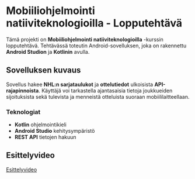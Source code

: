 # Mobiiliohjelmointi natiiviteknologioilla - Lopputehtävä

Tämä projekti on **Mobiiliohjelmointi natiiviteknologioilla** -kurssin lopputehtävä. Tehtävässä toteutin Android-sovelluksen, joka on rakennettu **Android Studion** ja **Kotlinin** avulla.

## Sovelluksen kuvaus

Sovellus hakee **NHL:n sarjataulukot** ja **ottelutiedot** ulkoisista **API-rajapinnoista**. Käyttäjä voi tarkastella ajantasaisia tietoja joukkueiden sijoituksista sekä tulevista ja menneistä otteluista suoraan mobiililaitteellaan.

### Teknologiat

- **Kotlin** ohjelmointikieli
- **Android Studio** kehitysympäristö
- **REST API** tietojen hakuun

## Esittelyvideo

[Esittelyvideo](https://unioulu-my.sharepoint.com/:v:/g/personal/t3maja06_students_oamk_fi/EYI3CtC_LBxFkp8YjvyHmCMBGmYvJHQU-v94f9rTdNpPbQ?nav=eyJyZWZlcnJhbEluZm8iOnsicmVmZXJyYWxBcHAiOiJPbmVEcml2ZUZvckJ1c2luZXNzIiwicmVmZXJyYWxBcHBQbGF0Zm9ybSI6IldlYiIsInJlZmVycmFsTW9kZSI6InZpZXciLCJyZWZlcnJhbFZpZXciOiJNeUZpbGVzTGlua0NvcHkifX0&e=t6AZTH)
